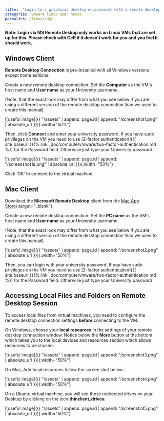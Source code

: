 ```yaml
---
title:  "Login to a graphical desktop environment with a remote desktop client"
categories: vmware linux user howto
permalink: /linux/rdp/
---
```


__Note: Login via MS Remote Deskop only works on Linux VMs that are set up for this. Please check with CeR if it doesn't work for you and you feel it should work.__

## Windows Client

**Remote Desktop Connection** is pre-installed with all Windows versions except home editions. 

Create a new remote desktop connection. Set the **Computer** as the VM's host name and **User name** as your University username.

(Note, that the exact look may differ from what you see below if you are using a different version of the remote desktop connection than we used to create this manual)

![useful image]({{ "/assets" | append: page.id | append: "/screenshot1.png" | absolute_url }}){:width="50%"}

Then, click **Connect** and enter your university password. If you have sudo privileges on the VM you need to use [2-factor authentication]({{ site.baseurl }}{% link _doc/compute/vmware/two-factor-authentication.md %}) for the Password field. Otherwise just type your University password.

![useful image]({{ "/assets" | append: page.id | append: "/screenshot1a.png" | absolute_url }}){:width="50%"}

Click 'OK' to connect to the virtual machine.

## Mac Client

Download the **Microsoft Remote Desktop** client from the [Mac App Store](https://itunes.apple.com/us/app/microsoft-remote-desktop/id1295203466?mt=12){:target="_blank"}.

Create a new remote desktop connection. Set the **PC name** as the VM's host name and **User name** as your University username.

(Note, that the exact look may differ from what you see below if you are using a different version of the remote desktop connection than we used to create this manual)
    
![useful image]({{ "/assets" | append: page.id | append: "/screenshot2.png" | absolute_url }}){:width="50%"}

Then, you can login with your university password. If you have sudo privileges on the VM you need to use [2-factor authentication]({{ site.baseurl }}{% link _doc/compute/vmware/two-factor-authentication.md %}) for the Password field. Otherwise just type your University password.


## Accessing Local Files and Folders on Remote Desktop Session

To access local files from virtual machines, you need to configure the remote desktop connection settings **before** connecting to the VM.

On Windows, choose your **local resources** in the settings of your remote desktop connection window.  Notice below the **More** button at the bottom which takes you to the local devices and resources section which allows resources to be chosen.

![useful image]({{ "/assets" | append: page.id | append: "/screenshot3.png" | absolute_url }}){:width="50%"}

On Mac, Add local resources follow the screen shot below:

![useful image]({{ "/assets" | append: page.id | append: "/screenshot4.png" | absolute_url }}){:width="50%"}

On a Ubuntu virtual machine, you will see these redirected drives on your Desktop by clicking on the icon **thinclient_drives**:

![useful image]({{ "/assets" | append: page.id | append: "/screenshot5.png" | absolute_url }}){:width="50%"}

